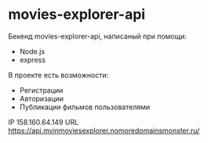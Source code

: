 # movies-explorer-api

Бекенд movies-explorer-api, написаный при помощи:
- Node.js
- express

В проекте есть возможности:
- Регистрации
- Авторизации
- Публикации фильмов пользователями

IP 158.160.64.149
URL https://api.mvinmoviesexplorer.nomoredomainsmonster.ru/

